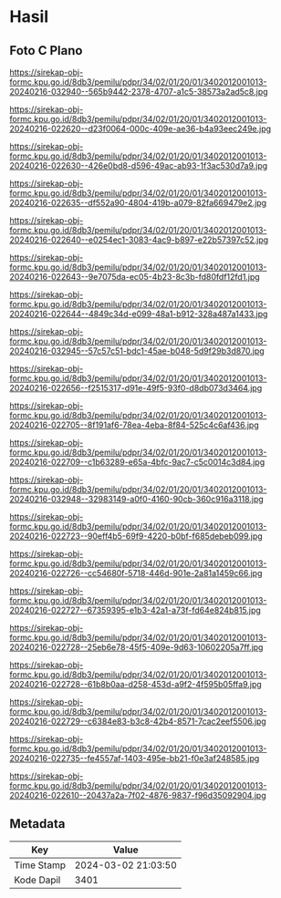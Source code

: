 # Hasil

## Foto C Plano

https://sirekap-obj-formc.kpu.go.id/8db3/pemilu/pdpr/34/02/01/20/01/3402012001013-20240216-032940--565b9442-2378-4707-a1c5-38573a2ad5c8.jpg

https://sirekap-obj-formc.kpu.go.id/8db3/pemilu/pdpr/34/02/01/20/01/3402012001013-20240216-022620--d23f0064-000c-409e-ae36-b4a93eec249e.jpg

https://sirekap-obj-formc.kpu.go.id/8db3/pemilu/pdpr/34/02/01/20/01/3402012001013-20240216-022630--426e0bd8-d596-49ac-ab93-1f3ac530d7a9.jpg

https://sirekap-obj-formc.kpu.go.id/8db3/pemilu/pdpr/34/02/01/20/01/3402012001013-20240216-022635--df552a90-4804-419b-a079-82fa669479e2.jpg

https://sirekap-obj-formc.kpu.go.id/8db3/pemilu/pdpr/34/02/01/20/01/3402012001013-20240216-022640--e0254ec1-3083-4ac9-b897-e22b57397c52.jpg

https://sirekap-obj-formc.kpu.go.id/8db3/pemilu/pdpr/34/02/01/20/01/3402012001013-20240216-022643--9e7075da-ec05-4b23-8c3b-fd80fdf12fd1.jpg

https://sirekap-obj-formc.kpu.go.id/8db3/pemilu/pdpr/34/02/01/20/01/3402012001013-20240216-022644--4849c34d-e099-48a1-b912-328a487a1433.jpg

https://sirekap-obj-formc.kpu.go.id/8db3/pemilu/pdpr/34/02/01/20/01/3402012001013-20240216-032945--57c57c51-bdc1-45ae-b048-5d9f29b3d870.jpg

https://sirekap-obj-formc.kpu.go.id/8db3/pemilu/pdpr/34/02/01/20/01/3402012001013-20240216-022656--f2515317-d91e-49f5-93f0-d8db073d3464.jpg

https://sirekap-obj-formc.kpu.go.id/8db3/pemilu/pdpr/34/02/01/20/01/3402012001013-20240216-022705--8f191af6-78ea-4eba-8f84-525c4c6af436.jpg

https://sirekap-obj-formc.kpu.go.id/8db3/pemilu/pdpr/34/02/01/20/01/3402012001013-20240216-022709--c1b63289-e65a-4bfc-9ac7-c5c0014c3d84.jpg

https://sirekap-obj-formc.kpu.go.id/8db3/pemilu/pdpr/34/02/01/20/01/3402012001013-20240216-032948--32983149-a0f0-4160-90cb-360c916a3118.jpg

https://sirekap-obj-formc.kpu.go.id/8db3/pemilu/pdpr/34/02/01/20/01/3402012001013-20240216-022723--90eff4b5-69f9-4220-b0bf-f685debeb099.jpg

https://sirekap-obj-formc.kpu.go.id/8db3/pemilu/pdpr/34/02/01/20/01/3402012001013-20240216-022726--cc54680f-5718-446d-901e-2a81a1459c66.jpg

https://sirekap-obj-formc.kpu.go.id/8db3/pemilu/pdpr/34/02/01/20/01/3402012001013-20240216-022727--67359395-e1b3-42a1-a73f-fd64e824b815.jpg

https://sirekap-obj-formc.kpu.go.id/8db3/pemilu/pdpr/34/02/01/20/01/3402012001013-20240216-022728--25eb6e78-45f5-409e-9d63-10602205a7ff.jpg

https://sirekap-obj-formc.kpu.go.id/8db3/pemilu/pdpr/34/02/01/20/01/3402012001013-20240216-022728--61b8b0aa-d258-453d-a9f2-4f595b05ffa9.jpg

https://sirekap-obj-formc.kpu.go.id/8db3/pemilu/pdpr/34/02/01/20/01/3402012001013-20240216-022729--c6384e83-b3c8-42b4-8571-7cac2eef5506.jpg

https://sirekap-obj-formc.kpu.go.id/8db3/pemilu/pdpr/34/02/01/20/01/3402012001013-20240216-022735--fe4557af-1403-495e-bb21-f0e3af248585.jpg

https://sirekap-obj-formc.kpu.go.id/8db3/pemilu/pdpr/34/02/01/20/01/3402012001013-20240216-022610--20437a2a-7f02-4876-9837-f96d35092904.jpg


## Metadata

| Key        | Value               |
| ---------- | ------------------- |
| Time Stamp | 2024-03-02 21:03:50 |
| Kode Dapil | 3401                |



